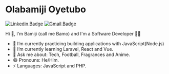 # Olabamiji Oyetubo
[![Linkedin Badge](https://img.shields.io/badge/-olabamijioyetubo-blue?style=flat-square&logo=Linkedin&logoColor=white&link=https://www.linkedin.com/in/olabamiji-oyetubo-9a5538162/)](https://www.linkedin.com/in/olabamiji-oyetubo-9a5538162/) 
[![Gmail Badge](https://img.shields.io/badge/-oyetubobamiji@gmail.com-c14438?style=flat-square&logo=Gmail&logoColor=white&link=mailto:oyetubobamiji@gmail.com)](mailto:oyetubobamiji@gmail.com)

 Hi 👋, 
I'm Bamiji (call me Bamo) and I'm a Software Developer 👨‍💻

- 🔭 I’m currently practicing building applications with JavaScript(Node.js)
- 🌱 I’m currently learning Laravel, React and Vue.
- 💬 Ask me about: Tech, Football, Fragrances and Anime.
- 😄 Pronouns: He/Him.
- ⚡ Languages: JavaScript and PHP.

